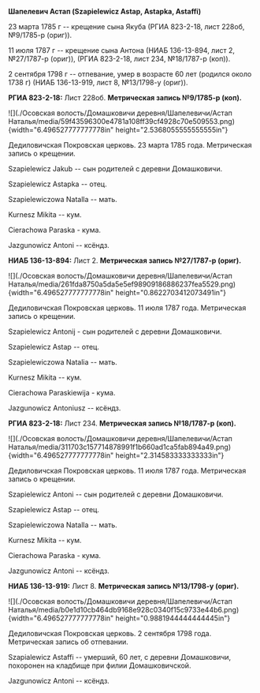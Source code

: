 **Шапелевич Астап (Szapielewicz Astap, Astapka, Astaffi)**

23 марта 1785 г -- крещение сына Якуба (РГИА 823-2-18, лист 228об,
№9/1785-р (ориг)).

11 июля 1787 г -- крещение сына Антона (НИАБ 136-13-894, лист 2,
№27/1787-р (ориг)), (РГИА 823-2-18, лист 234, №18/1787-р (коп)).

2 сентября 1798 г -- отпевание, умер в возрасте 60 лет (родился около
1738 г) (НИАБ 136-13-919, лист 8, №13/1798-у (ориг)).

**РГИА 823-2-18:** Лист 228об. **Метрическая запись №9/1785-р (коп).**

![](./Осовская волость/Домашковичи деревня/Шапелевичи/Астап Наталья/media/59f43596300e4781a108ff39cf4928c70e509553.png){width="6.496527777777778in"
height="2.5368055555555555in"}

Дедиловичская Покровская церковь. 23 марта 1785 года. Метрическая запись
о крещении.

Szapielewicz Jakub -- сын родителей с деревни Домашковичи.

Szapielewicz Astapka -- отец.

Szapielewiczowa Natalla -- мать.

Kurnesz Mikita -- кум.

Cierachowa Paraska - кума.

Jazgunowicz Antoni -- ксёндз.

**НИАБ 136-13-894:** Лист 2. **Метрическая запись №27/1787-р (ориг).**

![](./Осовская волость/Домашковичи деревня/Шапелевичи/Астап Наталья/media/261fda8750a5da5e5ef98909186886237fea5529.png){width="6.496527777777778in"
height="0.8622703412073491in"}

Дедиловичская Покровская церковь. 11 июля 1787 года. Метрическая запись
о крещении.

Szapielewicz Antonij - сын родителей с деревни Домашковичи.

Szapielewicz Astap -- отец.

Szapielewiczowa Natalia -- мать.

Kurnesz Mikita -- кум.

Cierachowa Paraskiewija - кума.

Jazgunowicz Antoniusz -- ксёндз.

**РГИА 823-2-18:** Лист 234. **Метрическая запись №18/1787-р (коп).**

![](./Осовская волость/Домашковичи деревня/Шапелевичи/Астап Наталья/media/311703c157714878991f1b660ad1ca5fab894a49.png){width="6.496527777777778in"
height="2.314583333333333in"}

Дедиловичская Покровская церковь. 11 июля 1787 года. Метрическая запись
о крещении.

Szapielewicz Antoni -- сын родителей с деревни Домашковичи.

Szapielewicz Astap -- отец.

Szapielewiczowa Natalla -- мать.

Kurnesz Mikita -- кум.

Cierachowa Paraska - кума.

Jazgunowicz Antoni -- ксёндз.

**НИАБ 136-13-919:** Лист 8. **Метрическая запись №13/1798-у (ориг).**

![](./Осовская волость/Домашковичи деревня/Шапелевичи/Астап Наталья/media/b0e1d10cb464db9168e928c0340f15c9733e44b6.png){width="6.496527777777778in"
height="0.9881944444444445in"}

Дедиловичская Покровская церковь. 2 сентября 1798 года. Метрическая
запись об отпевании.

Szapialewicz Astaffi -- умерший, 60 лет, с деревни Домашковичи,
похоронен на кладбище при филии Домашковичской.

Jazgunowicz Antoni -- ксёндз.
